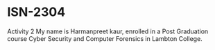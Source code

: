 # ISN-2304
Activity 2
My name is Harmanpreet kaur, enrolled in a Post Graduation course Cyber Security and Computer Forensics in Lambton College.
